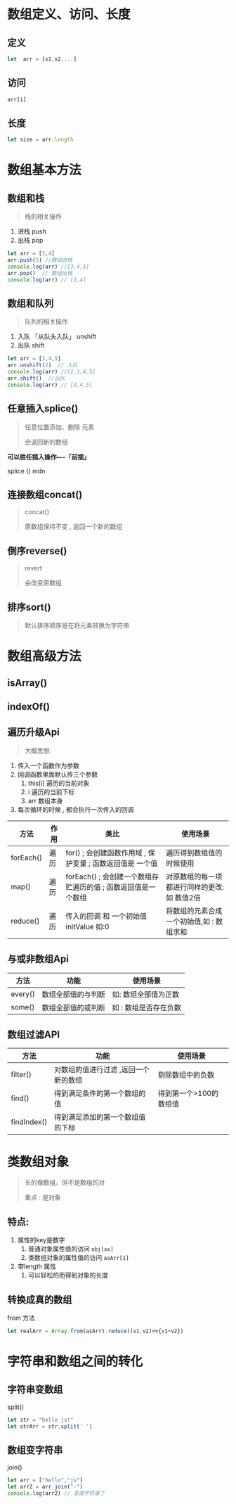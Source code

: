 # 数组定义、访问、长度

## 定义

```js
let  arr = [x1,x2,...]
```

## 访问

```js
arr[i]
```

## 长度

```js
let size = arr.length
```



# 数组基本方法

## 数组和栈

> 栈的相关操作

1. 进栈  push
2. 出栈  pop

```js
let arr = [3,4]
arr.push(5) //数组进栈
console.log(arr) //[3,4,5]
arr.pop()  // 数组出栈
console.log(arr) // [3,4]
```



## 数组和队列

> 队列的相关操作

1. 入队 「从队头入队」 unshift
2. 出队   shift

```js
let arr = [3,4,5]
arr.unshift(2)  // 入队
console.log(arr) //[2,3,4,5]
arr.shift()  //出队
console.log(arr) // [3,4,5]
```



## 任意插入splice()

> 任意位置添加、删除 元素 
>
> 会返回新的数组

**可以胜任插入操作–--「前插」**

splice ()  mdn



## 连接数组concat()

> concat() 
>
> 原数组保持不变 , 返回一个新的数组





## 倒序reverse()

> revert
>
> 会改变原数组



## 排序sort()

> 默认排序顺序是在将元素转换为字符串



# 数组高级方法

## isArray()

## indexOf()



## 遍历升级Api

> 大概思想:

1. 传入一个函数作为参数
2. 回调函数里面默认传三个参数
   1. this[i]  遍历的当前对象
   2.  i   遍历的当前下标
   3. arr   数组本身
3. 每次循环的时候 , 都会执行一次传入的回调



| 方法      | 作用 | 类比                                                         | 使用场景                                    |
| --------- | ---- | ------------------------------------------------------------ | ------------------------------------------- |
| forEach() | 遍历 | for() ; 会创建函数作用域 , 保护变量 ; 函数返回值是 一个值    | 遍历得到数组值的时候使用                    |
| map()     | 遍历 | forEach() ; 会创建一个数组存贮遍历的值 ; 函数返回值是一个数组 | 对原数组的每一项都进行同样的更改:如 数值2倍 |
| reduce()  | 遍历 | 传入的回调 和 一个初始值 initValue 如:0                      | 将数组的元素合成一个初始值,如 : 数组求和    |





## 与或非数组Api

| 方法    | 功能               | 使用场景              |
| ------- | ------------------ | --------------------- |
| every() | 数组全部值的与判断 | 如: 数组全部值为正数  |
| some()  | 数组全部值的或判断 | 如 : 数组是否存在负数 |





## 数组过滤API

| 方法        | 功能                                 | 使用场景               |
| ----------- | ------------------------------------ | ---------------------- |
| filter()    | 对数组的值进行过滤 ,返回一个新的数组 | 剔除数组中的负数       |
| find()      | 得到满足条件的第一个数组的值         | 得到第一个>100的数组值 |
| findIndex() | 得到满足添加的第一个数组值的下标     |                        |







# 类数组对象

> 长的像数组，但不是数组的对
>
> 重点 : 是对象

## 特点:

1. 属性的key是数字
   1. 普通对象属性值的访问  `obj[xx]`
   2. 类数组对象的属性值的访问  `asArr[1]`
2. 带length 属性   
   1. 可以轻松的而得到对象的长度



## 转换成真的数组

from 方法

```js
let realArr = Array.from(asArr).reduce((v1,v2)=>{v1+v2})
```





# 字符串和数组之间的转化

## 字符串变数组

split()

```js
let str = "hello js!"
let strArr = str.split(' ')
```



## 数组变字符串

join()

```js
let arr = ["hello","js"]
let arr2 = arr.join("-")
console.log(arr2) // 变成字符串了
```

